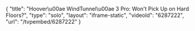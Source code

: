 {
    "title": "Hoover\u00ae WindTunnel\u00ae 3 Pro: Won't Pick Up on Hard Floors?",
    "type": "solo",
    "layout": "iframe-static",
    "videoId": "6287222",
    "url": "\/tvpembed\/6287222"
}